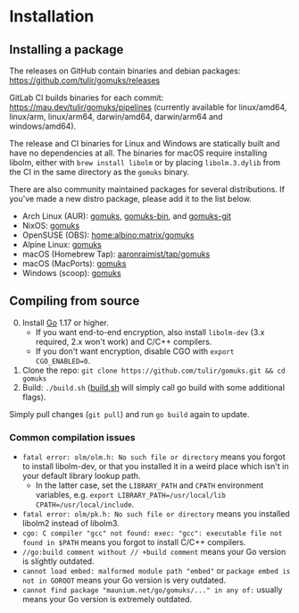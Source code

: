 # Installation

## Installing a package

The releases on GitHub contain binaries and debian
packages: <https://github.com/tulir/gomuks/releases>

GitLab CI builds binaries for each
commit: <https://mau.dev/tulir/gomuks/pipelines> (currently available for
linux/amd64, linux/arm, linux/arm64, darwin/amd64, darwin/arm64 and
windows/amd64).

The release and CI binaries for Linux and Windows are statically built and have
no dependencies at all. The binaries for macOS require installing libolm, either
with `brew install libolm` or by placing `libolm.3.dylib` from the CI in the
same directory as the `gomuks` binary.

There are also community maintained packages for several distributions. If
you've made a new distro package, please add it to the list below.

* Arch Linux (AUR): [gomuks](https://aur.archlinux.org/packages/gomuks),
  [gomuks-bin](https://aur.archlinux.org/packages/gomuks-bin/), and
  [gomuks-git](https://aur.archlinux.org/packages/gomuks-git)
* NixOS: [gomuks](https://github.com/NixOS/nixpkgs/blob/master/pkgs/applications/networking/instant-messengers/gomuks/default.nix)
* OpenSUSE (OBS): [home:albino:matrix/gomuks](https://build.opensuse.org/package/show/home:albino:matrix/gomuks)
* Alpine Linux: [gomuks](https://pkgs.alpinelinux.org/packages?name=gomuks)
* macOS (Homebrew Tap): [aaronraimist/tap/gomuks](https://github.com/aaronraimist/homebrew-tap)
* macOS (MacPorts): [gomuks](https://ports.macports.org/port/gomuks)
* Windows (scoop): [gomuks](https://github.com/TheLastZombie/scoop-bucket/blob/master/bucket/gomuks.json)

## Compiling from source

0. Install [Go](https://go.dev/doc/install) 1.17 or higher.
   * If you want end-to-end encryption, also install `libolm-dev`
     (3.x required, 2.x won't work) and C/C++ compilers.
   * If you don't want encryption, disable CGO with `export CGO_ENABLED=0`.
1. Clone the repo: `git clone https://github.com/tulir/gomuks.git && cd gomuks`
2. Build: `./build.sh`
   ([build.sh] will simply call go build with some additional flags).

[build.sh]: https://github.com/tulir/gomuks/blob/master/build.sh
Simply pull changes (`git pull`) and run `go build` again to update.

### Common compilation issues
* `fatal error: olm/olm.h: No such file or directory` means you forgot to install libolm-dev,
  or that you installed it in a weird place which isn't in your default library lookup path.
  * In the latter case, set the `LIBRARY_PATH` and `CPATH` environment variables,
    e.g. `export LIBRARY_PATH=/usr/local/lib CPATH=/usr/local/include`.
* `fatal error: olm/pk.h: No such file or directory` means you installed libolm2 instead of libolm3.
* `cgo: C compiler "gcc" not found: exec: "gcc": executable file not found in $PATH` means you forgot to install C/C++ compilers.
* `//go:build comment without // +build comment` means your Go version is slightly outdated.
* `cannot load embed: malformed module path "embed"` or `package embed is not in GOROOT` means your Go version is very outdated.
* `cannot find package "maunium.net/go/gomuks/..." in any of:` usually means your Go version is extremely outdated.
